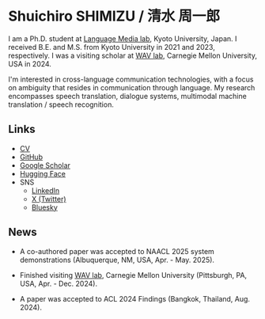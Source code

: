 # Shuichiro SHIMIZU / 清水 周一郎

I am a Ph.D. student at [Language Media lab](http://nlp.ist.i.kyoto-u.ac.jp/), Kyoto University, Japan.
I received B.E. and M.S. from Kyoto University in 2021 and 2023, respectively.
I was a visiting scholar at [WAV lab](https://wavlab.org/), Carnegie Mellon University, USA in 2024.

I'm interested in cross-language communication technologies, with a focus on ambiguity that resides in communication through language.
My research encompasses speech translation, dialogue systems, multimodal machine translation / speech recognition.

## Links

- [CV](./assets/CV_Shimizu_20250519.pdf)
- [GitHub](https://github.com/cromz22)
- [Google Scholar](https://scholar.google.com/citations?user=_YhqXyUAAAAJ)
- [Hugging Face](https://huggingface.co/cromz22)
- SNS
    - [LinkedIn](https://www.linkedin.com/in/shuichiro-shimizu-68666b232/)
    - [X (Twitter)](https://twitter.com/cromz22)
    - [Bluesky](https://bsky.app/profile/cromz22.bsky.social)

## News

- A co-authored paper was accepted to NAACL 2025 system demonstrations (Albuquerque, NM, USA, Apr. - May. 2025).

- Finished visiting [WAV lab](https://www.wavlab.org/), Carnegie Mellon University (Pittsburgh, PA, USA, Apr. - Dec. 2024).

- A paper was accepted to ACL 2024 Findings (Bangkok, Thailand, Aug. 2024).
